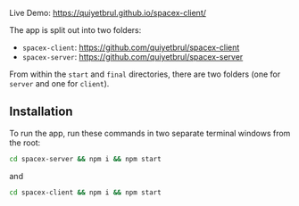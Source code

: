 Live Demo: https://quiyetbrul.github.io/spacex-client/

The app is split out into two folders:
- `spacex-client`: https://github.com/quiyetbrul/spacex-client
- `spacex-server`: https://github.com/quiyetbrul/spacex-server

From within the `start` and `final` directories, there are two folders (one for `server` and one for `client`).

## Installation

To run the app, run these commands in two separate terminal windows from the root:

```bash
cd spacex-server && npm i && npm start
```

and

```bash
cd spacex-client && npm i && npm start
```

